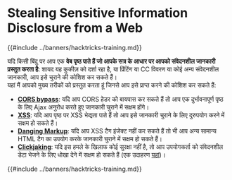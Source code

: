 # Stealing Sensitive Information Disclosure from a Web

{{#include ../banners/hacktricks-training.md}}

यदि किसी बिंदु पर आप एक **वेब पृष्ठ पाते हैं जो आपके सत्र के आधार पर आपको संवेदनशील जानकारी प्रस्तुत करता है**: शायद यह कुकीज़ को दर्शा रहा है, या प्रिंटिंग या CC विवरण या कोई अन्य संवेदनशील जानकारी, आप इसे चुराने की कोशिश कर सकते हैं।\
यहां मैं आपको मुख्य तरीकों को प्रस्तुत करता हूं जिनसे आप इसे प्राप्त करने की कोशिश कर सकते हैं:

- [**CORS bypass**](../pentesting-web/cors-bypass.md): यदि आप CORS हेडर को बायपास कर सकते हैं तो आप एक दुर्भावनापूर्ण पृष्ठ के लिए Ajax अनुरोध करते हुए जानकारी चुराने में सक्षम होंगे।
- [**XSS**](../pentesting-web/xss-cross-site-scripting/index.html): यदि आप पृष्ठ पर XSS भेद्यता पाते हैं तो आप इसे जानकारी चुराने के लिए दुरुपयोग करने में सक्षम हो सकते हैं।
- [**Danging Markup**](../pentesting-web/dangling-markup-html-scriptless-injection/index.html): यदि आप XSS टैग इंजेक्ट नहीं कर सकते हैं तो भी आप अन्य सामान्य HTML टैग का उपयोग करके जानकारी चुराने में सक्षम हो सकते हैं।
- [**Clickjaking**](../pentesting-web/clickjacking.md): यदि इस हमले के खिलाफ कोई सुरक्षा नहीं है, तो आप उपयोगकर्ता को संवेदनशील डेटा भेजने के लिए धोखा देने में सक्षम हो सकते हैं (एक उदाहरण [यहां](https://medium.com/bugbountywriteup/apache-example-servlet-leads-to-61a2720cac20))।

{{#include ../banners/hacktricks-training.md}}
